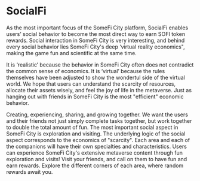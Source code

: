 # SocialFi

As the most important focus of the SomeFi City platform, SocialFi enables users’ social behavior to become the most direct way to earn SOFI token rewards. Social interaction in SomeFi City is very interesting, and behind every social behavior lies SomeFi City's deep ‘virtual reality economics", making the game fun and scientific at the same time.&#x20;

It is ‘realistic’ because the behavior in SomeFi City often does not contradict the common sense of economics. It is ‘virtual’ because the rules themselves have been adjusted to show the wondertul side of the virtual world. We hope that users can understand the scarcity of resources, allocate their assets wisely, and feel the joy of life in the metaverse. Just as hanging out with friends in SomeFi City is the most "efficient" economic behavior.&#x20;

Creating, experiencing, sharing, and growing together. We want the users and their friends not just simply complete tasks together, but work together to double the total amount of fun. The most important social aspect in SomeFi City is exploration and visiting. The underlying logic of the social aspect corresponds to the economics of "scarcity". Each area and each of the companions will have their own specialties and characteristics. Users can experience SomeFi City's extensive metaverse content through fun exploration and visits! Visit your friends, and call on them to have fun and earn rewards. Explore the different corners of each area, where random rewards await you.
